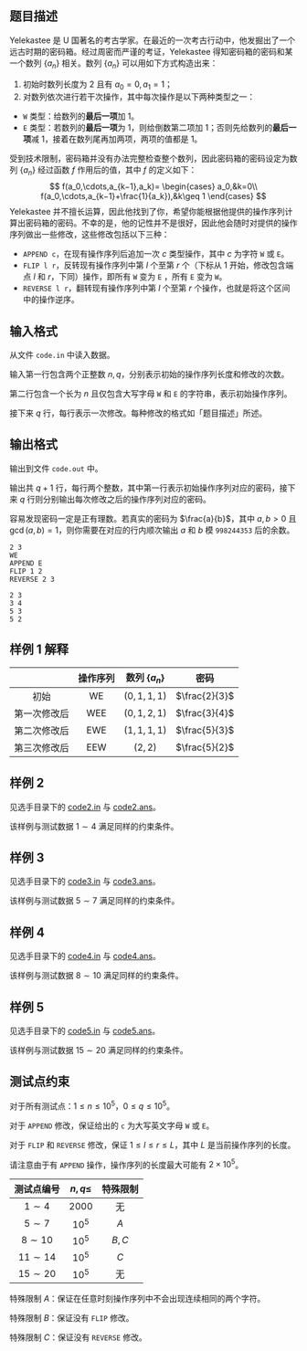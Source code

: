 
## 题目描述
Yelekastee 是 U 国著名的考古学家。在最近的一次考古行动中，他发掘出了一个远古时期的密码箱。经过周密而严谨的考证，Yelekastee 得知密码箱的密码和某一个数列 $\{a_n\}$ 相关。数列 $\{a_n\}$ 可以用如下方式构造出来：
1. 初始时数列长度为 $2$ 且有 $a_0=0,a_1=1$；
2. 对数列依次进行若干次操作，其中每次操作是以下两种类型之一：
- `W` 类型：给数列的**最后一项**加 $1$。
- `E` 类型：若数列的**最后一项**为 $1$，则给倒数第二项加 $1$；否则先给数列的**最后一项**减 $1$，接着在数列尾再加两项，两项的值都是 $1$。

受到技术限制，密码箱并没有办法完整检查整个数列，因此密码箱的密码设定为数列 $\{a_n\}$ 经过函数 $f$ 作用后的值，其中 $f$ 的定义如下：
$$
f(a_0,\cdots,a_{k−1},a_k)=
\begin{cases}
a_0,&k=0\\
f(a_0,\cdots,a_{k−1}+\frac{1}{a_k}),&k\geq 1
\end{cases}
$$
Yelekastee 并不擅长运算，因此他找到了你，希望你能根据他提供的操作序列计算出密码箱的密码。不幸的是，他的记性并不是很好，因此他会随时对提供的操作序列做出一些修改，这些修改包括以下三种：
- `APPEND c`，在现有操作序列后追加一次 $c$ 类型操作，其中 $c$ 为字符 `W` 或 `E`。
- `FLIP l r`，反转现有操作序列中第 $l$ 个至第 $r$ 个（下标从 $1$ 开始，修改包含端点 $l$ 和 $r$，下同）操作，即所有 `W` 变为 `E` ，所有 `E` 变为 `W`。
- `REVERSE l r`，翻转现有操作序列中第 $l$ 个至第 $r$ 个操作，也就是将这个区间中的操作逆序。

## 输入格式
从文件 `code.in` 中读入数据。

输入第一行包含两个正整数 $n,q$，分别表示初始的操作序列长度和修改的次数。

第二行包含一个长为 $n$ 且仅包含大写字母 `W` 和 `E` 的字符串，表示初始操作序列。

接下来 $q$ 行，每行表示一次修改。每种修改的格式如「题目描述」所述。
## 输出格式
输出到文件 `code.out` 中。

输出共 $q+1$ 行，每行两个整数，其中第一行表示初始操作序列对应的密码，接下来 $q$ 行则分别输出每次修改之后的操作序列对应的密码。

容易发现密码一定是正有理数。若真实的密码为 $\frac{a}{b}$，其中 $a,b>0$ 且 $\gcd(a,b)=1$，则你需要在对应的行内顺次输出 $a$ 和 $b$ 模 `998244353` 后的余数。
```input1
2 3
WE
APPEND E
FLIP 1 2
REVERSE 2 3
```
```output1
2 3
3 4
5 3
5 2
```
## 样例 1 解释
||操作序列|数列 $\{a_n\}$|密码|
| :-: | :-: | :-: | :-: |
|初始|$\text{WE}$|$(0,1,1,1)$|$\frac{2}{3}$|
|第一次修改后|$\text{WEE}$|$(0,1,2,1)$|$\frac{3}{4}$|
|第二次修改后|$\text{EWE}$|$(1,1,1,1)$|$\frac{5}{3}$|
|第三次修改后|$\text{EEW}$|$(2,2)$|$\frac{5}{2}$|

## 样例 2
见选手目录下的 [code2.in](./201/file/code2.in) 与 [code2.ans](./201/file/code2.ans)。

该样例与测试数据 $1\sim 4$ 满足同样的约束条件。

## 样例 3
见选手目录下的 [code3.in](./201/file/code3.in) 与 [code3.ans](./201/file/code3.ans)。

该样例与测试数据 $5\sim 7$ 满足同样的约束条件。

## 样例 4
见选手目录下的 [code4.in](./201/file/code4.in) 与 [code4.ans](./201/file/code4.ans)。

该样例与测试数据 $8\sim 10$ 满足同样的约束条件。

## 样例 5
见选手目录下的 [code5.in](./201/file/code5.in) 与 [code5.ans](./201/file/code5.ans)。

该样例与测试数据 $15\sim 20$ 满足同样的约束条件。

## 测试点约束
对于所有测试点：$1 \leq n \leq 10^5$，$0 \leq q \leq 10^5$。

对于 `APPEND` 修改，保证给出的 `c` 为大写英文字母 `W` 或 `E`。

对于 `FLIP` 和 `REVERSE` 修改，保证 $1 \leq l \leq r \leq L$，其中 $L$ 是当前操作序列的长度。

请注意由于有 `APPEND` 操作，操作序列的长度最大可能有 $2\times 10^5$。

|测试点编号|$n,q\leq$|特殊限制|
|:-:|:-:|:-:|
|$1\sim 4$|$2000$|无|
|$5\sim 7$|$10^5$|$A$|
|$8\sim 10$|$10^5$|$B,C$|
|$11\sim 14$|$10^5$|$C$|
|$15\sim 20$|$10^5$|无|

特殊限制 $A$：保证在任意时刻操作序列中不会出现连续相同的两个字符。

特殊限制 $B$：保证没有 `FLIP` 修改。

特殊限制 $C$：保证没有 `REVERSE` 修改。